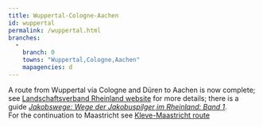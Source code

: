 ```yaml
---
title: Wuppertal-Cologne-Aachen
id: wuppertal
permalink: /wuppertal.html
branches:
  -
    branch: 0
    towns: "Wuppertal,Cologne,Aachen"
    mapagencies: d
---
```


A route from Wuppertal via Cologne and Düren to Aachen is now complete; see [Landschaftsverband Rheinland website][0] for more details; there is a guide [_Jakobswege: Wege der Jakobuspilger im Rheinland: Band 1_][1].  
For the continuation to Maastricht see [Kleve-Maastricht route][2]

[0]: http://www.jakobspilger.lvr.de/Jakobswege/weg+1.htm
[1]: http://www.amazon.de/exec/obidos/ASIN/3761614659/europaischefe-21
[2]: venlo.html